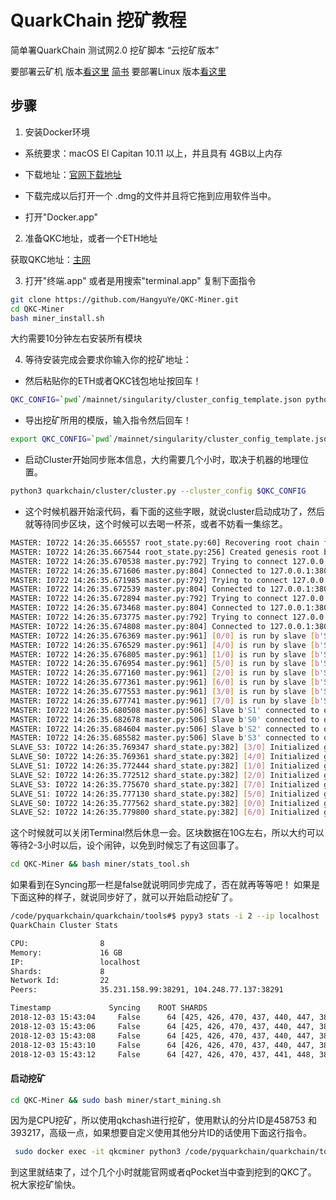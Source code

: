 # QuarkChain 挖矿教程
简单署QuarkChain 测试网2.0 挖矿脚本 “云挖矿版本”

要部署云矿机 版本[看这里](https://github.com/HangyuYe/QKC-Miner)
[简书](https://www.jianshu.com/p/14287ab02cf1)
要部署Linux 版本[看这里](https://github.com/HangyuYe/QKC-Miner/tree/master/linux)


## 步骤
1. 安装Docker环境

* 系统要求：macOS El Capitan 10.11 以上，并且具有 4GB以上内存

* 下载地址：[官网下载地址](https://store.docker.com/editions/community/docker-ce-desktop-mac)

* 下载完成以后打开一个 .dmg的文件并且将它拖到应用软件当中。

* 打开"Docker.app"

2. 准备QKC地址，或者一个ETH地址

获取QKC地址：[主网](https://mainnet.quarkchain.io)

3. 打开"终端.app" 或者是用搜索"terminal.app" 复制下面指令

```bash
git clone https://github.com/HangyuYe/QKC-Miner.git
cd QKC-Miner
bash miner_install.sh
```
大约需要10分钟左右安装所有模块

4. 等待安装完成会要求你输入你的挖矿地址：

- 然后粘贴你的ETH或者QKC钱包地址按回车！

```bash
QKC_CONFIG=`pwd`/mainnet/singularity/cluster_config_template.json python3 quarkchain/tools/miner_address.py
```

- 导出挖矿所用的模版，输入指令然后回车！
```bash
export QKC_CONFIG=`pwd`/mainnet/singularity/cluster_config_template.json
```
- 启动Cluster开始同步账本信息，大约需要几个小时，取决于机器的地理位置。
```bash
python3 quarkchain/cluster/cluster.py --cluster_config $QKC_CONFIG
```
- 这个时候机器开始滚代码，看下面的这些字眼，就说cluster启动成功了，然后就等待同步区块，这个时候可以去喝一杯茶，或者不妨看一集综艺。
```bash
MASTER: I0722 14:26:35.665557 root_state.py:60] Recovering root chain from local database...
MASTER: I0722 14:26:35.667544 root_state.py:256] Created genesis root block
MASTER: I0722 14:26:35.670538 master.py:792] Trying to connect 127.0.0.1:38000
MASTER: I0722 14:26:35.671606 master.py:804] Connected to 127.0.0.1:38000
MASTER: I0722 14:26:35.671985 master.py:792] Trying to connect 127.0.0.1:38001
MASTER: I0722 14:26:35.672539 master.py:804] Connected to 127.0.0.1:38001
MASTER: I0722 14:26:35.672894 master.py:792] Trying to connect 127.0.0.1:38002
MASTER: I0722 14:26:35.673468 master.py:804] Connected to 127.0.0.1:38002
MASTER: I0722 14:26:35.673775 master.py:792] Trying to connect 127.0.0.1:38003
MASTER: I0722 14:26:35.674808 master.py:804] Connected to 127.0.0.1:38003
MASTER: I0722 14:26:35.676369 master.py:961] [0/0] is run by slave [b'S0']
MASTER: I0722 14:26:35.676529 master.py:961] [4/0] is run by slave [b'S0']
MASTER: I0722 14:26:35.676805 master.py:961] [1/0] is run by slave [b'S1']
MASTER: I0722 14:26:35.676954 master.py:961] [5/0] is run by slave [b'S1']
MASTER: I0722 14:26:35.677160 master.py:961] [2/0] is run by slave [b'S2']
MASTER: I0722 14:26:35.677361 master.py:961] [6/0] is run by slave [b'S2']
MASTER: I0722 14:26:35.677553 master.py:961] [3/0] is run by slave [b'S3']
MASTER: I0722 14:26:35.677741 master.py:961] [7/0] is run by slave [b'S3']
MASTER: I0722 14:26:35.680508 master.py:506] Slave b'S1' connected to other slaves successfully
MASTER: I0722 14:26:35.682678 master.py:506] Slave b'S0' connected to other slaves successfully
MASTER: I0722 14:26:35.684604 master.py:506] Slave b'S2' connected to other slaves successfully
MASTER: I0722 14:26:35.685582 master.py:506] Slave b'S3' connected to other slaves successfully
SLAVE_S3: I0722 14:26:35.769347 shard_state.py:382] [3/0] Initialized genensis state at root block 0 4036783e441eb5057bf2be96bf1fd4585ac49824de15c0d92a4c14a97886ca51, genesis block hash b8724a90a0de184ee6f934687a43af1155bfe931a75a3c313fcc676175b02b64
SLAVE_S0: I0722 14:26:35.769361 shard_state.py:382] [4/0] Initialized genensis state at root block 0 4036783e441eb5057bf2be96bf1fd4585ac49824de15c0d92a4c14a97886ca51, genesis block hash 8cfce6ea3c685462476721f22c8ca2ab8d99bc29871b19b0e879526bebc7c5f0
SLAVE_S1: I0722 14:26:35.772444 shard_state.py:382] [1/0] Initialized genensis state at root block 0 4036783e441eb5057bf2be96bf1fd4585ac49824de15c0d92a4c14a97886ca51, genesis block hash f02644bc2de0cd5e07b1a5fc0b2843a48722cf1156f7682e46d8290c79566a4a
SLAVE_S2: I0722 14:26:35.772512 shard_state.py:382] [2/0] Initialized genensis state at root block 0 4036783e441eb5057bf2be96bf1fd4585ac49824de15c0d92a4c14a97886ca51, genesis block hash dda81fc86497cd170440a27a24e8bb6e5ac5a5fb5379eef8b9d73f4af6d092a9
SLAVE_S3: I0722 14:26:35.775670 shard_state.py:382] [7/0] Initialized genensis state at root block 0 4036783e441eb5057bf2be96bf1fd4585ac49824de15c0d92a4c14a97886ca51, genesis block hash 81fb2c87d0c334a2d936abaa1c04044524fb54b539fe9f2fd79c4c4cdf828dc0
SLAVE_S1: I0722 14:26:35.777130 shard_state.py:382] [5/0] Initialized genensis state at root block 0 4036783e441eb5057bf2be96bf1fd4585ac49824de15c0d92a4c14a97886ca51, genesis block hash 4cdde426d9d9f948784cce5f6dd9071810e42e1f20f0e4d5beac9f888ce4c2c8
SLAVE_S0: I0722 14:26:35.777562 shard_state.py:382] [0/0] Initialized genensis state at root block 0 4036783e441eb5057bf2be96bf1fd4585ac49824de15c0d92a4c14a97886ca51, genesis block hash 04493a3c06261af970ca4fc33caa585fbcef11cdb73bb1e3be2a9f6b828a7a0f
SLAVE_S2: I0722 14:26:35.779800 shard_state.py:382] [6/0] Initialized genensis state at root block 0 4036783e441eb5057bf2be96bf1fd4585ac49824de15c0d92a4c14a97886ca51, genesis block hash 26d35714cc9fca44ec2af439636cc51fdd9a9a1de7da1253e3d5c0409d7404d7
```
这个时候就可以关闭Terminal然后休息一会。区块数据在10G左右，所以大约可以等待2-3小时以后，设个闹钟，以免到时候忘了有这回事了。

```bash
cd QKC-Miner && bash miner/stats_tool.sh
```
如果看到在Syncing那一栏是false就说明同步完成了，否在就再等等吧！
如果是下面这种的样子，就说同步好了，就可以开始启动挖矿了。
```bash
/code/pyquarkchain/quarkchain/tools#$ pypy3 stats -i 2 --ip localhost
QuarkChain Cluster Stats

CPU:                8
Memory:             16 GB
IP:                 localhost
Shards:             8
Network Id:         22
Peers:              35.231.158.99:38291, 104.248.77.137:38291

Timestamp             Syncing    ROOT SHARDS
2018-12-03 15:43:04     False      64 [425, 426, 470, 437, 440, 447, 387, 371]
2018-12-03 15:43:06     False      64 [425, 426, 470, 437, 440, 447, 387, 371]
2018-12-03 15:43:08     False      64 [425, 426, 470, 437, 440, 447, 387, 371]
2018-12-03 15:43:10     False      64 [426, 426, 470, 437, 440, 447, 387, 371]
2018-12-03 15:43:12     False      64 [427, 426, 470, 437, 441, 448, 387, 371]
```

#### 启动挖矿
```bash
cd QKC-Miner && sudo bash miner/start_mining.sh
```

因为是CPU挖矿，所以使用qkchash进行挖矿，使用默认的分片ID是458753 和 393217，高级一点，如果想要自定义使用其他分片ID的话使用下面这行指令。
```bash
 sudo docker exec -it qkcminer python3 /code/pyquarkchain/quarkchain/tools/external_miner_manager.py --config $QKC_CONFIG --worker 1 --shard $Shard_ID
```
到这里就结束了，过个几个小时就能官网或者qPocket当中查到挖到的QKC了。
祝大家挖矿愉快。
